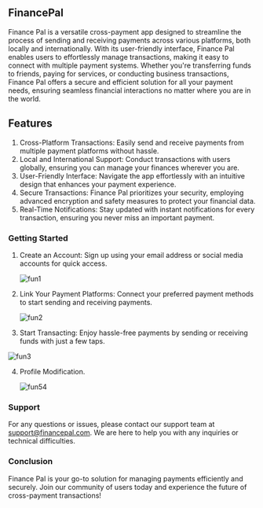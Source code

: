 ## FinancePal 
Finance Pal is a versatile cross-payment app designed to streamline the process of sending and receiving payments across various platforms, both locally and internationally. With its user-friendly interface, Finance Pal enables users to effortlessly manage transactions, making it easy to connect with multiple payment systems. Whether you're transferring funds to friends, paying for services, or conducting business transactions, Finance Pal offers a secure and efficient solution for all your payment needs, ensuring seamless financial interactions no matter where you are in the world.

## Features
1. Cross-Platform Transactions: Easily send and receive payments from multiple payment platforms without hassle.
2. Local and International Support: Conduct transactions with users globally, ensuring you can manage your finances wherever you are.
3. User-Friendly Interface: Navigate the app effortlessly with an intuitive design that enhances your payment experience.
4. Secure Transactions: Finance Pal prioritizes your security, employing advanced encryption and safety measures to protect your financial data.
5. Real-Time Notifications: Stay updated with instant notifications for every transaction, ensuring you never miss an important payment.


### Getting Started

1. Create an Account: Sign up using your email address or social media accounts for quick access.

    ![fun1](https://github.com/user-attachments/assets/32853671-e7aa-4061-b5dc-63d2db9a3f1c)


2. Link Your Payment Platforms: Connect your preferred payment methods to start sending and receiving payments.

    ![fun2](https://github.com/user-attachments/assets/2d727537-04ce-4593-b372-189a3e37e361)


3. Start Transacting: Enjoy hassle-free payments by sending or receiving funds with just a few taps.

![fun3](https://github.com/user-attachments/assets/ab711ee8-54b8-4d47-8501-82a7d277d391)

4. Profile Modification.

   ![fun54](https://github.com/user-attachments/assets/d347b636-a32d-44b0-9525-73466216cc6c)


### Support

For any questions or issues, please contact our support team at support@financepal.com. We are here to help you with any inquiries or technical difficulties.

### Conclusion
Finance Pal is your go-to solution for managing payments efficiently and securely. Join our community of users today and experience the future of cross-payment transactions!
